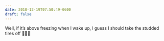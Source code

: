 ```yaml
---
date: 2018-12-19T07:50:49-0600
draft: false
---
```




Well, if it’s above freezing when I wake up, I guess I should take the studded tires off 🚴🏽‍♂️



